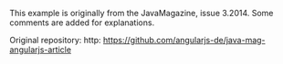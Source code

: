 This example is originally from the JavaMagazine, issue 3.2014.
Some comments are added for explanations.

Original repository: http: https://github.com/angularjs-de/java-mag-angularjs-article